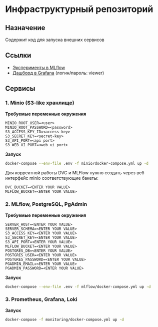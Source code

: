 # Инфраструктурный репозиторий

## Назначение
Содержит код для запуска внешних сервисов

## Ссылки
- [Эксперименты в MLflow](http://185.104.114.95:5000/)
- [Дашборд в Grafana](http://185.104.114.95:3000/d/adog6zsr6914wb/ml-serving-monitoring?orgId=1&from=1718092243940&to=1718103043940) (логин/пароль: viewer)

## Сервисы

### 1. Minio (S3-like хранлище)
**Требуемые переменные окружения**
```env
MINIO_ROOT_USER=<user>
MINIO_ROOT_PASSWORD=<password>
S3_ACCESS_KEY_ID=<access-key>
S3_SECRET_KEY=<secret-key>
S3_API_PORT=<api port>
S3_WEB_UI_PORT=<web ui port>
```

**Запуск**
```bash
docker-compose --env-file .env -f minio/docker-compose.yml up -d
```

Для корректной работы DVC и MLFlow нужно создать через веб интерфейс minio соответствующие бакеты:
```env
DVC_BUCKET=<ENTER YOUR VALUE>
MLFLOW_BUCKET=<ENTER YOUR VALUE>
```

### 2. MLflow, PostgreSQL, PgAdmin
**Требуемые переменные окружения**
```env
SERVER_HOST=<ENTER YOUR VALUE>
SERVER_SCHEMA=<ENTER YOUR VALUE>
S3_ACCESS_KEY=<ENTER YOUR VALUE>
S3_SECRET_KEY=<ENTER YOUR VALUE>
S3_API_PORT=<ENTER YOUR VALUE>
MLFLOW_BUCKET=<ENTER YOUR VALUE>
POSTGRES_DB=<ENTER YOUR VALUE>
POSTGRES_USER=<ENTER YOUR VALUE>
POSTGRES_PASSWORD=<ENTER YOUR VALUE>
PGADMIN_EMAIL=<ENTER YOUR VALUE>
PGADMIN_PASSWORD=<ENTER YOUR VALUE>
```

**Запуск**
```bash
docker-compose --env-file .env -f mlflow/docker-compose.yml up -d
```

### 3. Prometheus, Grafana, Loki
**Запуск**
```bash
docker-compose -f monitoring/docker-compose.yml up -d
```